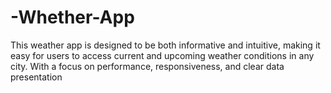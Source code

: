 # -Whether-App
This weather app is designed to be both informative and intuitive, making it easy for users to access current and upcoming weather conditions in any city. With a focus on performance, responsiveness, and clear data presentation
